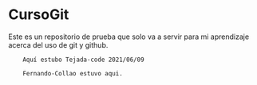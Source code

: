 # CursoGit
Este es un repositorio de prueba que solo va a servir para mi aprendizaje acerca del uso de git y github.

        Aquí estubo Tejada-code 2021/06/09

        Fernando-Collao estuvo aqui.